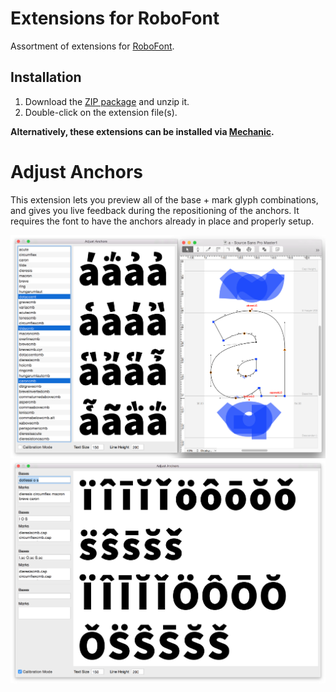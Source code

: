 # Extensions for RoboFont
Assortment of extensions for [RoboFont](http://doc.robofont.com/).

## Installation
1. Download the [ZIP package](https://github.com/adobe-type-tools/robofont-extensions/archive/master.zip) and unzip it.
2. Double-click on the extension file(s).

**Alternatively, these extensions can be installed via [Mechanic](http://www.robofontmechanic.com/).**

# Adjust Anchors
This extension lets you preview all of the base + mark glyph combinations, and gives you live feedback during the repositioning of the anchors.
It requires the font to have the anchors already in place and properly setup.

![screenshot](AdjustAnchors.png "screenshot")
![screenshot2](AdjustAnchors2.png "screenshot2")
